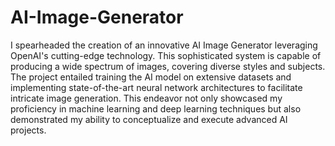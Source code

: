 # AI-Image-Generator
I spearheaded the creation of an innovative AI Image Generator leveraging OpenAI's cutting-edge technology. This sophisticated system is capable of producing a wide spectrum of images, covering diverse styles and subjects. The project entailed training the AI model on extensive datasets and implementing state-of-the-art neural network architectures to facilitate intricate image generation. This endeavor not only showcased my proficiency in machine learning and deep learning techniques but also demonstrated my ability to conceptualize and execute advanced AI projects.
